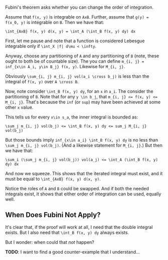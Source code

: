 Fubini's theorem asks whether you can change the order of integration.

Assume that `f(x, y)` is integrable on `AxB`. Further, assume that
`g(y) = f(x_0, y)` is integrable on `B`. Then we have that:

    \int_{AxB} f(x, y) d(x, y) = \int_A (\int_B f(x, y) dy) dx

First, let me pause and note that a function is considered Lebesgue
integrable only if `\int_X |f| d\mu < \infty`.

Anyway, choose any partitioning of `A` and any partitioning of `B`
(note, these ought to both be of countable size). The you can define
`m_{i, j} = inf_{x\in A_i, y\in B_j} f(x, y)`. Likewise for `M_{i, j}`.

Obviously `\sum_{i, j} m_{i, j} vol(a_i \cross b_j)` is less than the
integral of `f(x, y)` over `A \cross B`.

Now, note consider `\int_B f(x, y) dy`, for an `x` in `a_i`. The
consider the partitioning of `B`. Note that for any `y \in b_j`, that
`m_{i, j} <= f(x, y) <= M_{i, j}`. That's because the `inf` (or `sup`)
may have been achieved at some other `x` value.

This tells us for every `x\in s_a`, the inner integral is bounded as:

    \sum_j m_{i, j} vol(b_j) <= \int_B f(x, y) dy <= sum_j M_{i, j} vol(b_j)

But those bounds imply `inf_{x\in a_i} \int_B f(x, y) dy` is no less
than `\sum_j m_{i, j} vol(b_j)`. (And a likewise statement for `M_{i,
j}`.) But then we have that:

    \sum_i (\sum_j m_{i, j} vol(b_j)) vol(a_j) <= \int_A (\int_B f(x, y) dy) dx

And now we squeeze. This shows that the iterated integral must exist,
and it must be equal to `\int_{AxB} f(x, y) d(x, y)`.

Notice the roles of `A` and `B` could be swapped. And if both the needed
integrals exist, it shows that either order of integration can be used,
equally well.

## When Does Fubini Not Apply?

It's clear that, if the proof will work at all, I need that the double
integral exists. But I also need that `\int_B f(x, y) dy` always exists.

But I wonder: when could that *not* happen?

**TODO**: I want to find a good counter-example that I understand...
